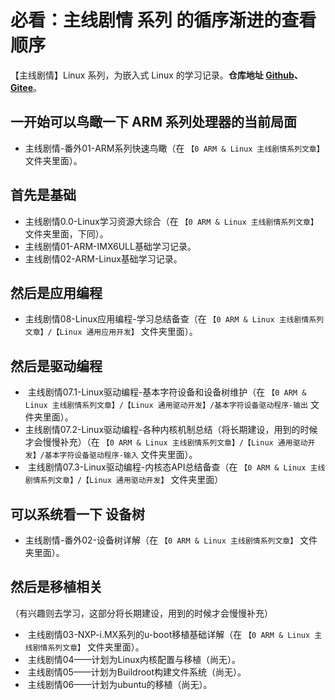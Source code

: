 # 必看：主线剧情 系列 的循序渐进的查看顺序

【主线剧情】Linux 系列，为嵌入式 Linux 的学习记录。**仓库地址 [Github](https://link.zhihu.com/?target=https%3A//github.com/Staok/ARM-Linux-Study)、[Gitee](https://link.zhihu.com/?target=https%3A//gitee.com/staok/ARM-Linux-Study)**。

## 一开始可以鸟瞰一下 ARM 系列处理器的当前局面

- 主线剧情-番外01-ARM系列快速鸟瞰（在 `【0 ARM & Linux 主线剧情系列文章】` 文件夹里面）。

## 首先是基础

- 主线剧情0.0-Linux学习资源大综合（在 `【0 ARM & Linux 主线剧情系列文章】` 文件夹里面，下同）。
- 主线剧情01-ARM-IMX6ULL基础学习记录。
- 主线剧情02-ARM-Linux基础学习记录。

## 然后是应用编程

- 主线剧情08-Linux应用编程-学习总结备查（在 `【0 ARM & Linux 主线剧情系列文章】/【Linux 通用应用开发】` 文件夹里面）。

## 然后是驱动编程

- ​	主线剧情07.1-Linux驱动编程-基本字符设备和设备树维护（在 `【0 ARM & Linux 主线剧情系列文章】/【Linux 通用驱动开发】/基本字符设备驱动程序-输出` 文件夹里面）。
- ​	主线剧情07.2-Linux驱动编程-各种内核机制总结（将长期建设，用到的时候才会慢慢补充）（在 `【0 ARM & Linux 主线剧情系列文章】/【Linux 通用驱动开发】/基本字符设备驱动程序-输入` 文件夹里面）。
- ​	主线剧情07.3-Linux驱动编程-内核态API总结备查（在 `【0 ARM & Linux 主线剧情系列文章】/【Linux 通用驱动开发】` 文件夹里面）

## 可以系统看一下 设备树

- 主线剧情-番外02-设备树详解（在 `【0 ARM & Linux 主线剧情系列文章】` 文件夹里面）。

## 然后是移植相关

（有兴趣则去学习，这部分将长期建设，用到的时候才会慢慢补充）

- ​	主线剧情03-NXP-i.MX系列的u-boot移植基础详解（在 `【0 ARM & Linux 主线剧情系列文章】` 文件夹里面）。
- ​	主线剧情04——计划为Linux内核配置与移植（尚无）。
- ​	主线剧情05——计划为Buildroot构建文件系统（尚无）。
- ​	主线剧情06——计划为ubuntu的移植（尚无）。